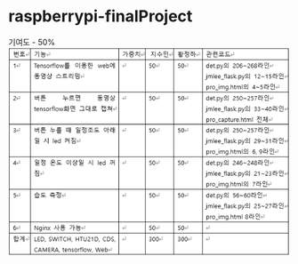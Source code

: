 # raspberrypi-finalProject
기여도 - 50%
<img src="https://github.com/tnals5152/Images/blob/main/project.PNG" width="700">
